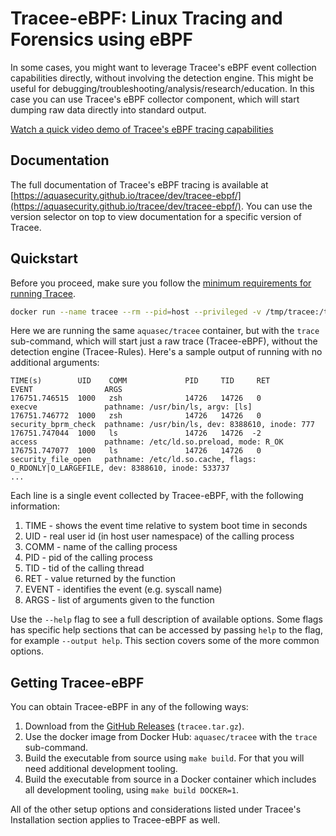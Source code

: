 # Tracee-eBPF: Linux Tracing and Forensics using eBPF

In some cases, you might want to leverage Tracee's eBPF event collection capabilities directly, without involving the detection engine. This might be useful for debugging/troubleshooting/analysis/research/education. In this case you can use Tracee's eBPF collector component, which will start dumping raw data directly into standard output.

[Watch a quick video demo of Tracee's eBPF tracing capabilities](https://youtu.be/WTqE2ae257o)

## Documentation

The full documentation of Tracee's eBPF tracing is available at [https://aquasecurity.github.io/tracee/dev/tracee-ebpf/](https://aquasecurity.github.io/tracee/dev/tracee-ebpf/). You can use the version selector on top to view documentation for a specific version of Tracee.

## Quickstart

Before you proceed, make sure you follow the [minimum requirements for running Tracee](https://aquasecurity.github.io/tracee/dev/install/prerequisites/).

```bash
docker run --name tracee --rm --pid=host --privileged -v /tmp/tracee:/tmp/tracee -it aquasec/tracee:latest trace
```

Here we are running the same `aquasec/tracee` container, but with the `trace` sub-command, which will start just a raw trace (Tracee-eBPF), without the detection engine (Tracee-Rules). Here's a sample output of running with no additional arguments:

```
TIME(s)        UID    COMM             PID     TID     RET             EVENT                ARGS
176751.746515  1000   zsh              14726   14726   0               execve               pathname: /usr/bin/ls, argv: [ls]
176751.746772  1000   zsh              14726   14726   0               security_bprm_check  pathname: /usr/bin/ls, dev: 8388610, inode: 777
176751.747044  1000   ls               14726   14726  -2               access               pathname: /etc/ld.so.preload, mode: R_OK
176751.747077  1000   ls               14726   14726   0               security_file_open   pathname: /etc/ld.so.cache, flags: O_RDONLY|O_LARGEFILE, dev: 8388610, inode: 533737
...
```

Each line is a single event collected by Tracee-eBPF, with the following information:

1. TIME - shows the event time relative to system boot time in seconds
2. UID - real user id (in host user namespace) of the calling process
3. COMM - name of the calling process
4. PID - pid of the calling process
5. TID - tid of the calling thread
6. RET - value returned by the function
7. EVENT - identifies the event (e.g. syscall name)
8. ARGS - list of arguments given to the function

Use the `--help` flag to see a full description of available options. Some flags has specific help sections that can be accessed by passing `help` to the flag, for example `--output help`.
This section covers some of the more common options.

## Getting Tracee-eBPF

You can obtain Tracee-eBPF in any of the following ways:
1. Download from the [GitHub Releases](https://github.com/aquasecurity/tracee/releases) (`tracee.tar.gz`).
2. Use the docker image from Docker Hub: `aquasec/tracee` with the `trace` sub-command.
3. Build the executable from source using `make build`. For that you will need additional development tooling.
4. Build the executable from source in a Docker container which includes all development tooling, using `make build DOCKER=1`.

All of the other setup options and considerations listed under Tracee's Installation section applies to Tracee-eBPF as well.
